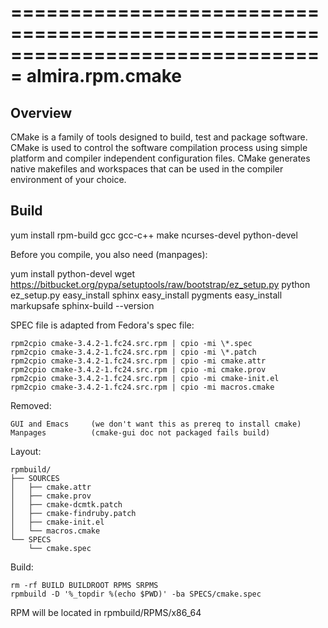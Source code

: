 ===============================================================================
almira.rpm.cmake
===============================================================================

Overview
--------
CMake is a family of tools designed to build, test and package software. CMake
is used to control the software compilation process using simple platform and
compiler independent configuration files. CMake generates native makefiles and
workspaces that can be used in the compiler environment of your choice.


Build
-----
yum install rpm-build gcc gcc-c++ make ncurses-devel python-devel

Before you compile, you also need (manpages):

   yum install python-devel
   wget https://bitbucket.org/pypa/setuptools/raw/bootstrap/ez_setup.py
   python ez_setup.py
   easy_install sphinx
   easy_install pygments
   easy_install markupsafe
   sphinx-build --version


SPEC file is adapted from Fedora's spec file:

    rpm2cpio cmake-3.4.2-1.fc24.src.rpm | cpio -mi \*.spec
    rpm2cpio cmake-3.4.2-1.fc24.src.rpm | cpio -mi \*.patch
    rpm2cpio cmake-3.4.2-1.fc24.src.rpm | cpio -mi cmake.attr
    rpm2cpio cmake-3.4.2-1.fc24.src.rpm | cpio -mi cmake.prov
    rpm2cpio cmake-3.4.2-1.fc24.src.rpm | cpio -mi cmake-init.el
    rpm2cpio cmake-3.4.2-1.fc24.src.rpm | cpio -mi macros.cmake


Removed:

    GUI and Emacs     (we don't want this as prereq to install cmake)
    Manpages          (cmake-gui doc not packaged fails build)


Layout:

    rpmbuild/
    ├── SOURCES
    │   ├── cmake.attr
    │   ├── cmake.prov
    │   ├── cmake-dcmtk.patch
    │   ├── cmake-findruby.patch
    │   ├── cmake-init.el
    │   └── macros.cmake
    └── SPECS
        └── cmake.spec


Build:

    rm -rf BUILD BUILDROOT RPMS SRPMS
    rpmbuild -D '%_topdir %(echo $PWD)' -ba SPECS/cmake.spec

RPM will be located in rpmbuild/RPMS/x86_64
